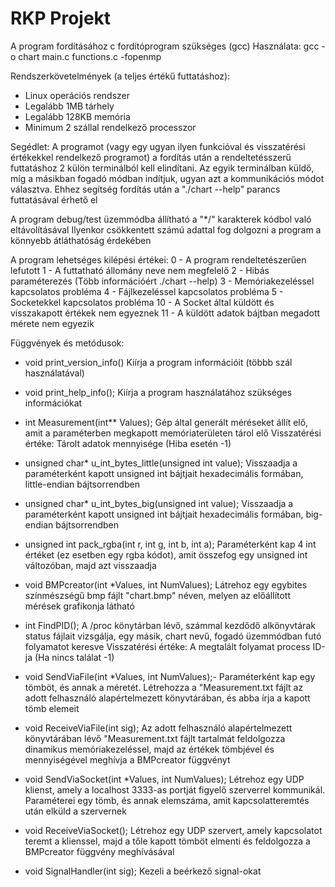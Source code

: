 # RKP Projekt

A program fordításához c fordítóprogram szükséges (gcc)
Használata: gcc -o chart main.c functions.c -fopenmp


Rendszerkövetelmények (a teljes értékű futtatáshoz):
- Linux operációs rendszer
- Legalább 1MB tárhely
- Legalább 128KB memória
- Minimum 2 szállal rendelkező processzor


Segédlet:
A programot (vagy egy ugyan ilyen funkcióval és visszatérési értékekkel rendelkező programot) a fordítás után a rendeltetésszerű futtatáshoz 2 külön terminálból kell elindítani.
Az egyik terminálban küldő, míg a másikban fogadó módban indítjuk, ugyan azt a kommunikációs módot választva.
Ehhez segítség fordítás után a "./chart --help" parancs futtatásával érhető el 

A program debug/test üzemmódba állítható a "*/" karakterek kódbol való eltávolításával
Ilyenkor csökkentett számú adattal fog dolgozni a program a könnyebb átláthatóság érdekében




A program lehetséges kilépési értékei:
0 - A program rendeltetészerűen lefutott
1 - A futtatható állomány neve nem megfelelő
2 - Hibás paraméterezés (Több információért ./chart --help)
3 - Memóriakezeléssel kapcsolatos probléma
4 - Fájlkezeléssel kapcsolatos probléma
5 - Socketekkel kapcsolatos probléma
10 - A Socket által küldött és visszakapott értékek nem egyeznek
11 - A küldött adatok bájtban megadott mérete nem egyezik 




Függvények és metódusok:
- void print_version_info()
Kiírja a program információit (többb szál használatával)

- void print_help_info();
Kiírja a program használatához szükséges információkat

- int Measurement(int** Values);
Gép által generált méréseket állít elő, amit a paraméterben megkapott memóriaterületen tárol elő
Visszatérési értéke: Tárolt adatok mennyisége (Hiba esetén -1)

- unsigned char* u_int_bytes_little(unsigned int value);
Visszaadja a paraméterként kapott unsigned int bájtjait hexadecimális formában, little-endian bájtsorrendben

- unsigned char* u_int_bytes_big(unsigned int value);
Visszaadja a paraméterként kapott unsigned int bájtjait hexadecimális formában, big-endian bájtsorrendben

- unsigned int pack_rgba(int r, int g, int b, int a);
Paraméterként kap 4 int értéket (ez esetben egy rgba kódot), amit összefog egy unsigned int változóban, majd azt visszaadja

- void BMPcreator(int *Values, int NumValues);
Látrehoz egy egybites színmészségű bmp fájlt "chart.bmp" néven, melyen az előállított mérések grafikonja látható

- int FindPID();
A /proc könytárban lévő, számmal kezdődő alkönyvtárak status fájlait vizsgálja, egy másik, chart nevű, fogadó üzemmódban futó folyamatot keresve
Visszatérési értéke: A megtalált folyamat process ID-ja (Ha nincs találat -1)

- void SendViaFile(int *Values, int NumValues);- 
Paraméterként kap egy tömböt, és annak a méretét. Létrehozza a "Measurement.txt fájlt az adott felhasználó alapértelmezett könyvtárában, és abba írja a kapott tömb elemeit

- void ReceiveViaFile(int sig);
Az adott felhasználó alapértelmezett könyvtárában lévő "Measurement.txt fájlt tartalmát feldolgozza dinamikus memóriakezeléssel, majd az értékek tömbjével és mennyiségével meghívja a BMPcreator függvényt

- void SendViaSocket(int *Values, int NumValues);
Létrehoz egy UDP klienst, amely a localhost 3333-as portját figyelő szerverrel kommunikál.
Paraméterei egy tömb, és annak elemszáma, amit kapcsolatteremtés után elküld a szervernek

- void ReceiveViaSocket();
Létrehoz egy UDP szervert, amely kapcsolatot teremt a klienssel, majd a tőle kapott tömböt elmenti és feldolgozza a BMPcreator függvény meghívásával

- void SignalHandler(int sig);
Kezeli a beérkező signal-okat
 